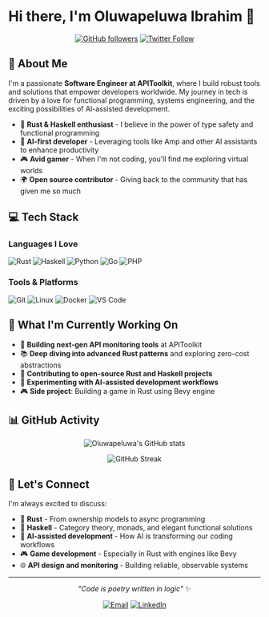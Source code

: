 # Hi there, I'm Oluwapeluwa Ibrahim 👋

<div align="center">

[![GitHub followers](https://img.shields.io/github/followers/ipeluwa?style=social)](https://github.com/ipeluwa)
[![Twitter Follow](https://img.shields.io/twitter/follow/ipeluwa1?style=social)](https://twitter.com/ipeluwa1)

</div>

## 🚀 About Me

I'm a passionate **Software Engineer at APIToolkit**, where I build robust tools and solutions that empower developers worldwide. My journey in tech is driven by a love for functional programming, systems engineering, and the exciting possibilities of AI-assisted development.

- 🦀 **Rust & Haskell enthusiast** - I believe in the power of type safety and functional programming
- 🤖 **AI-first developer** - Leveraging tools like Amp and other AI assistants to enhance productivity
- 🎮 **Avid gamer** - When I'm not coding, you'll find me exploring virtual worlds
- 🌍 **Open source contributor** - Giving back to the community that has given me so much

## 💻 Tech Stack

### Languages I Love
![Rust](https://img.shields.io/badge/-Rust-000000?style=for-the-badge&logo=Rust&logoColor=white)
![Haskell](https://img.shields.io/badge/-Haskell-5D4F85?style=for-the-badge&logo=Haskell&logoColor=white)
![Python](https://img.shields.io/badge/-Python-3776AB?style=for-the-badge&logo=Python&logoColor=white)
![Go](https://img.shields.io/badge/-Go-00ADD8?style=for-the-badge&logo=Go&logoColor=white)
![PHP](https://img.shields.io/badge/-PHP-777BB4?style=for-the-badge&logo=PHP&logoColor=white)

### Tools & Platforms
![Git](https://img.shields.io/badge/-Git-F05032?style=for-the-badge&logo=Git&logoColor=white)
![Linux](https://img.shields.io/badge/-Linux-FCC624?style=for-the-badge&logo=Linux&logoColor=black)
![Docker](https://img.shields.io/badge/-Docker-2496ED?style=for-the-badge&logo=Docker&logoColor=white)
![VS Code](https://img.shields.io/badge/-VS%20Code-007ACC?style=for-the-badge&logo=Visual-Studio-Code&logoColor=white)

## 🎯 What I'm Currently Working On

- 🔧 **Building next-gen API monitoring tools** at APIToolkit
- 📚 **Deep diving into advanced Rust patterns** and exploring zero-cost abstractions
- 🤝 **Contributing to open-source Rust and Haskell projects**
- 🧠 **Experimenting with AI-assisted development workflows**
- 🎮 **Side project**: Building a game in Rust using Bevy engine

## 📊 GitHub Activity

<div align="center">

![Oluwapeluwa's GitHub stats](https://github-readme-stats.vercel.app/api?username=ipeluwa&show_icons=true&theme=tokyonight&count_private=true&hide_border=true)

![GitHub Streak](https://github-readme-streak-stats.herokuapp.com/?user=ipeluwa&theme=tokyonight&hide_border=true)

</div>

## 🤝 Let's Connect

I'm always excited to discuss:
- 🦀 **Rust** - From ownership models to async programming
- 🧮 **Haskell** - Category theory, monads, and elegant functional solutions
- 🤖 **AI-assisted development** - How AI is transforming our coding workflows
- 🎮 **Game development** - Especially in Rust with engines like Bevy
- 🌐 **API design and monitoring** - Building reliable, observable systems

---

<div align="center">

*"Code is poetry written in logic"* ✨

[![Email](https://img.shields.io/badge/-Email-EA4335?style=flat-square&logo=Gmail&logoColor=white)](mailto:ipeluwa@gmail.com)
[![LinkedIn](https://img.shields.io/badge/-LinkedIn-0A66C2?style=flat-square&logo=LinkedIn&logoColor=white)](https://www.linkedin.com/in/ipeluwa1)

</div>
